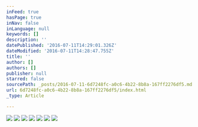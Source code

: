 ```yaml
---
inFeed: true
hasPage: true
inNav: false
inLanguage: null
keywords: []
description: ''
datePublished: '2016-07-11T14:29:01.326Z'
dateModified: '2016-07-11T14:28:47.755Z'
title: ''
author: []
authors: []
publisher: null
starred: false
sourcePath: _posts/2016-07-11-6d7248fc-a0c6-4b22-8b8a-167ff2276df5.md
url: 6d7248fc-a0c6-4b22-8b8a-167ff2276df5/index.html
_type: Article

---
```

![](https://the-grid-user-content.s3-us-west-2.amazonaws.com/945ec897-790b-46e4-87e0-4e694b52b2dd.jpg)
![](https://the-grid-user-content.s3-us-west-2.amazonaws.com/fd109c83-173b-4b50-80f2-578e0d8c7130.jpg)
![](https://the-grid-user-content.s3-us-west-2.amazonaws.com/4aaaf95c-3acd-4768-bb87-c46ab1900fad.jpg)
![](https://the-grid-user-content.s3-us-west-2.amazonaws.com/4f5bf6a3-4a1c-444f-93e3-5c8a4a15fa86.jpg)
![](https://the-grid-user-content.s3-us-west-2.amazonaws.com/af5dd59e-e11e-4d4d-97d1-f6bf50644717.jpg)
![](https://the-grid-user-content.s3-us-west-2.amazonaws.com/0d90ad4b-b3cc-4afa-81ef-72af2094ea13.jpg)
![](https://the-grid-user-content.s3-us-west-2.amazonaws.com/9287d2ba-fb0f-4106-bc5f-7e9f41b5336d.jpg)